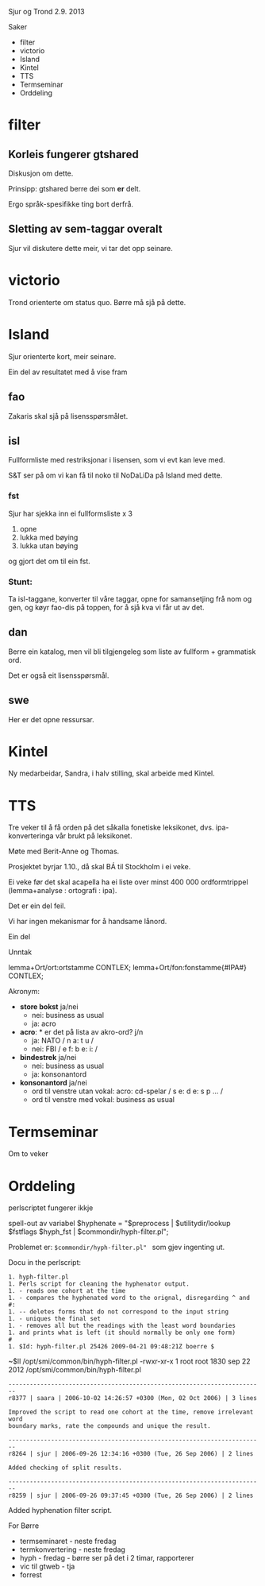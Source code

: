 Sjur og Trond 2.9. 2013

Saker

* filter
* victorio
* Island
* Kintel
* TTS
* Termseminar
* Orddeling

# filter

## Korleis fungerer gtshared

Diskusjon om dette.

Prinsipp: gtshared berre dei som **er** delt.

Ergo språk-spesifikke ting bort derfrå.

## Sletting av sem-taggar overalt

Sjur vil diskutere dette meir, vi tar det opp seinare.

# victorio

Trond orienterte om status quo. Børre må sjå på dette.

# Island

Sjur orienterte kort, meir seinare.

Ein del av resultatet med å vise fram

## fao

Zakaris skal sjå på lisensspørsmålet.

## isl

Fullformliste med restriksjonar i lisensen, som vi evt kan leve med.

S&T ser på om vi kan få til noko til NoDaLiDa på Island med dette.

### fst

Sjur har sjekka inn ei fullformsliste x 3

1. opne
1. lukka med bøying
1. lukka utan bøying

og gjort det om til ein fst.

### Stunt:

Ta isl-taggane, konverter til våre taggar, opne for samansetjing
frå nom og gen, og køyr fao-dis på toppen, for å sjå kva vi får ut av det.

## dan

Berre ein katalog, men vil bli tilgjengeleg som liste av
fullform + grammatisk ord.

Det er også eit lisensspørsmål.

## swe

Her er det opne ressursar.

# Kintel

Ny medarbeidar, Sandra, i halv stilling, skal arbeide med Kintel.

# TTS

Tre veker til å få orden på det såkalla fonetiske leksikonet, dvs.
ipa-konverteringa vår brukt på leksikonet.

Møte med Berit-Anne og Thomas.

Prosjektet byrjar 1.10., då skal BÁ til Stockholm i ei veke.

Ei veke før det skal acapella ha ei liste over minst 400 000
ordformtrippel (lemma+analyse : ortografi : ipa).

Det er ein del feil.

Vi har ingen mekanismar for å handsame lånord.

Ein del

Unntak

lemma+Ort/ort:ortstamme CONTLEX;
lemma+Ort/fon:fonstamme{#IPA#} CONTLEX;

Akronym:

* **store bokst** ja/nei
    - nei: business as usual
    - ja: acro
* **acro**: * er det på lista av akro-ord? j/n
    - ja: NATO / n a: t u /
    - nei: FBI / e f: b e: i: /
* **bindestrek** ja/nei
    - nei: business as usual
    - ja: konsonantord
* **konsonantord** ja/nei
    - ord til venstre utan vokal: acro: cd-spelar / s e: d e: s p ... /
    - ord til venstre med vokal: business as usual

# Termseminar

Om to veker

# Orddeling

perlscriptet fungerer ikkje

spell-out av variabel
$hyphenate = "$preprocess | $utilitydir/lookup $fstflags $hyph_fst | $commondir/hyph-filter.pl";

Problemet er:
 `$commondir/hyph-filter.pl" `
 som gjev ingenting ut.

Docu in the perlscript:

```
1. hyph-filter.pl
1. Perls script for cleaning the hyphenator output.
1. - reads one cohort at the time
1. - compares the hyphenated word to the orignal, disregarding ^ and #:
1. -- deletes forms that do not correspond to the input string
1. - uniques the final set
1. - removes all but the readings with the least word boundaries
1. and prints what is left (it should normally be only one form)
#
1. $Id: hyph-filter.pl 25426 2009-04-21 09:48:21Z boerre $
```

~$ll /opt/smi/common/bin/hyph-filter.pl
-rwxr-xr-x 1 root root 1830 sep 22  2012 /opt/smi/common/bin/hyph-filter.pl

```
------------------------------------------------------------------------
r8377 | saara | 2006-10-02 14:26:57 +0300 (Mon, 02 Oct 2006) | 3 lines

Improved the script to read one cohort at the time, remove irrelevant word
boundary marks, rate the compounds and unique the result.

------------------------------------------------------------------------
r8264 | sjur | 2006-09-26 12:34:16 +0300 (Tue, 26 Sep 2006) | 2 lines

Added checking of split results.

------------------------------------------------------------------------
r8259 | sjur | 2006-09-26 09:37:45 +0300 (Tue, 26 Sep 2006) | 2 lines
```

Added hyphenation filter script.

For Børre

* termseminaret - neste fredag
* termkonvertering - neste fredag
* hyph - fredag - børre ser på det i 2 timar, rapporterer
* vic til gtweb - tja
* forrest
